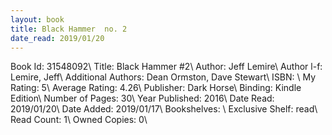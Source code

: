 ```yaml
---
layout: book
title: Black Hammer  no. 2
date_read: 2019/01/20
---
```


Book Id: 31548092\ 
Title: Black Hammer #2\ 
Author: Jeff Lemire\ 
Author l-f: Lemire, Jeff\ 
Additional Authors: Dean Ormston, Dave    Stewart\ 
ISBN: \ 
My Rating: 5\ 
Average Rating: 4.26\ 
Publisher: Dark Horse\ 
Binding: Kindle Edition\ 
Number of Pages: 30\ 
Year Published: 2016\ 
Date Read: 2019/01/20\ 
Date Added: 2019/01/17\ 
Bookshelves: \ 
Exclusive Shelf: read\ 
Read Count: 1\ 
Owned Copies: 0\ 

